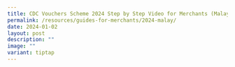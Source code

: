 ```yaml
---
title: CDC Vouchers Scheme 2024 Step by Step Video for Merchants (Malay)
permalink: /resources/guides-for-merchants/2024-malay/
date: 2024-01-02
layout: post
description: ""
image: ""
variant: tiptap
---
```

